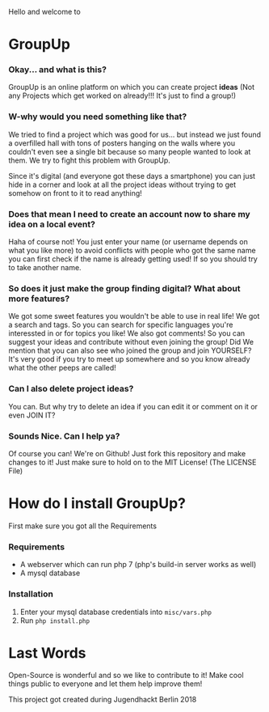 Hello and welcome to
# GroupUp

### Okay... and what is this?
GroupUp is an online platform on which you can create project **ideas** (Not any Projects which get worked on already!!! It's just to find a group!)


### W-why would you need something like that?
We tried to find a project which was good for us... but instead we just found a overfilled hall with tons of posters hanging on the walls where you couldn't even see a single bit because so many people wanted to look at them.
We try to fight this problem with GroupUp.

Since it's digital (and everyone got these days a smartphone) you can just hide in a corner and look at all the project ideas without trying to get somehow on front to it to read anything!

### Does that mean I need to create an account now to share my idea on a local event?
Haha of course not!
You just enter your name (or username depends on what you like more) to avoid conflicts with people who got the same name you can first check if the name is already getting used! If so you should try to take another name.

### So does it just make the group finding digital? What about more features?
We got some sweet features you wouldn't be able to use in real life!
We got a search and tags. So you can search for specific languages you're interessted in or for topics you like!
We also got comments! So you can suggest your ideas and contribute without even joining the group!
Did We mention that you can also see who joined the group and join YOURSELF? It's very good if you try to meet up somewhere and so you know already what the other peeps are called!

### Can I also delete project ideas?

You can. But why try to delete an idea if you can edit it or comment on it or even JOIN IT?

### Sounds Nice. Can I help ya?

Of course you can! We're on Github! Just fork this repository and make changes to it! Just make sure to hold on to the MIT License! (The LICENSE File)

# How do I install GroupUp?

First make sure you got all the Requirements

### Requirements
- A webserver which can run php 7 (php's build-in server works as well)
- A mysql database

### Installation
 1. Enter your mysql database credentials into `misc/vars.php`
 2. Run `php install.php`

# Last Words

Open-Source is wonderful and so we like to contribute to it! Make cool things public to everyone and let them help improve them!


This project got created during Jugendhackt Berlin 2018
